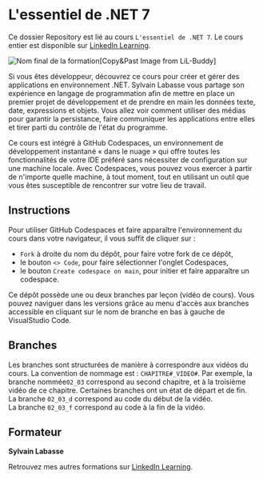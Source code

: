 # L'essentiel de .NET 7

Ce dossier Repository est lié au cours `L'essentiel de .NET 7`. Le cours entier est disponible sur [LinkedIn Learning][lil-course-url].

![Nom final de la formation][lil-thumbnail-url][Copy&Past Image from LiL-Buddy] 

Si vous êtes développeur, découvrez ce cours pour créer et gérer des applications en environnement .NET.  Sylvain Labasse vous partage son expérience en langage de programmation afin de mettre en place un premier projet de développement et de prendre en main les données texte, date, expressions et objets. Vous allez voir comment utiliser des médias pour garantir la persistance, faire communiquer les applications entre elles et tirer parti du contrôle de l'état du programme. 

Ce cours est intégré à GitHub Codespaces, un environnement de développement instantané « dans le nuage » qui offre toutes les fonctionnalités de votre IDE préféré sans nécessiter de configuration sur une machine locale. Avec Codespaces, vous pouvez vous exercer à partir de n'importe quelle machine, à tout moment, tout en utilisant un outil que vous êtes susceptible de rencontrer sur votre lieu de travail.  


## Instructions

Pour utiliser GitHub Codespaces et faire apparaître l'environnement du cours dans votre navigateur, il vous suffit de cliquer sur :
- `Fork` à droite du nom du dépôt, pour faire votre fork de ce dépôt,
- le bouton `<> Code`, pour faire sélectionner l'onglet Codespaces,
- le bouton `Create codespace on main`, pour initier et faire apparaître un codespace.

Ce dépôt possède une ou deux branches par leçon (vidéo de cours). Vous pouvez naviguer dans les versions grâce au menu d'accès aux branches accessible en cliquant sur le nom de branche en bas à gauche de VisualStudio Code.

## Branches

Les branches sont structurées de manière à correspondre aux vidéos du cours. La convention de nommage est : `CHAPITRE#_VIDEO#`. Par exemple, la branche nommée`02_03` correspond au second chapitre, et à la troisième vidéo de ce chapitre. Certaines branches ont un état de départ et de fin.  
La branche `02_03_d` correspond au code du début de la vidéo.  
La branche `02_03_f` correspond au code à la fin de la vidéo.

## Formateur

**Sylvain Labasse** 

 Retrouvez mes autres formations sur [LinkedIn Learning][lil-URL-trainer].

[0]: # (Replace these placeholder URLs with actual course URLs)
[lil-course-url]: https://www.linkedin.com/learning/l-essentiel-de-dot-net-7
[lil-thumbnail-url]: https://media.licdn.com/dms/image/D560DAQHKnQugLXMS-Q/learning-public-crop_675_1200/0/1684999222287?e=2147483647&v=beta&t=HlVt3dESLZ8kDPZ86ud5LVWZFyHQ2HiFNydW_PmPf78
[lil-URL-trainer]: https://www.linkedin.com/learning/instructors/sylvain-labasse

[1]: # (End of FR-Instruction ###############################################################################################)
